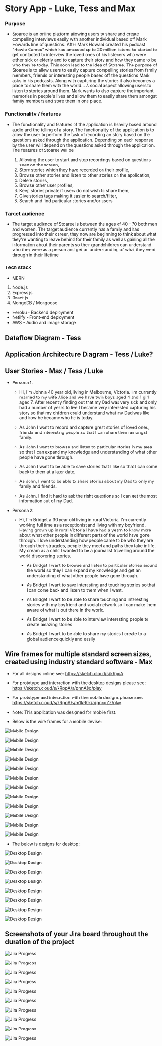 # Story App - Luke, Tess and Max 

### Purpose

  - Stoaree is an online platform allowing users to share and create compelling interviews easily with another individual based off Mark Howards line of questions. After Mark Howard created his podcast "Howie Games" which has amassed up to 20 million listens he started to get contacted to interview the loved ones of his listeners who were either sick or elderly and to capture their story and how they came to be who they're today. This soon lead to the idea of Stoaree. The purpose of Stoaree is to allow users to easily capture compelling stories from family members, friends or interesting people based off the questions Mark asks in his podcasts. Along with capturing the stories it also becomes a place to share them with the world... A social aspect allowing users to listen to stories around them. Mark wants to also capture the important memories in people's lives and allow them to easily share them amongst family members and store them in one place. 

### Functionality / features

  - The functionality and features of the application is heavily based around audio and the telling of a story. The functionality of the application is to allow the user to perform the task of recording an story based on the questions asked through the application. Depending on each response by the user will depend on the questions asked through the application. The features of Stoaree will be:

    1. Allowing the user to start and stop recordings based on questions seen on the screen,
    2. Store stories which they have recorded on their profile,
    3. Browse other stories and listen to other stories on the application,
    4. Delete stories,
    5. Browse other user profiles,
    6. Keep stories private if users do not wish to share them,
    7. Give stories tags making it easier to search/filter,
    8. Search and find particular stories and/or users

### Target audience

  - The target audience of Stoaree is between the ages of 40 - 70 both men and women. The target audience currently has a family and has progressed into their career, they now are beginning to think about what they're wanting to leave behind for their family as well as gaining all the information about their parents so their grandchildren can understand who they were as a person and get an understanding of what they went through in their lifetime.  

### Tech stack
  - MERN
  1. Node.js
  2. Express.js
  3. React.js
  4. MongoDB / Mongoose

  - Heroku - Backend deployment 
  - Netilfy - Front-end deployment
  - AWS - Audio and image storage

## Dataflow Diagram - Tess

## Application Architecture Diagram - Tess / Luke?

## User Stories - Max / Tess / Luke

  - Persona 1:

    - Hi, I'm John a 40 year old, living in Melbourne, Victoria. I'm currently married to my wife Alice and we have twin boys aged 4 and 1 girl aged 7. After recently finding out that my Dad was very sick and only had a number of years to live I became very interested capturing his story so that my children could understand what my Dad was like and how he became who he is today.

    - As John I want to record and capture great stories of loved ones, friends and interesting people so that I can share them amongst family. 

    - As John I want to browse and listen to particular stories in my area so that I can expand my knowledge and understanding of what other people have gone through. 

    - As John I want to be able to save stories that I like so that I can come back to them at a later date.

    - As John, I want to be able to share stories about my Dad to only my family and friends. 

    - As John, I find it hard to ask the right questions so I can get the most information out of my Dad.
    
  - Persona 2: 

      - Hi, I'm Bridget a 30 year old living in rural Victoria. I'm currently working full time as a receptionist and living with my boyfriend. Having grown up in rural Victoria I have had a yearn to know more about what other people in different parts of the world have gone through. I love understanding how people came to be who they are through their struggles, people they meet and paths they take in life. My dream as a child I wanted to be a journalist travelling around the world discovering stories. 

        - As Bridget I want to browse and listen to particular stories around the world so they I can expand my knowledge and get an understanding of what other people have gone through.

        - As Bridget I want to save interesting and touching stories so that I can come back and listen to them when I want.

        - As Bridget I want to be able to share touching and interesting stories with my boyfriend and social network so I can make them aware of what is out there in the world.

        - As Bridget I want to be able to interview interesting people to create amazing stories
    
        - As Bridget I want to be able to share my stories I create to a global audience quickly and easily


## Wire frames for multiple standard screen sizes, created using industry standard software - Max

  - For all designs online see: https://sketch.cloud/s/kRppA 
  - For prototype and interaction with the desktop designs please see: https://sketch.cloud/s/kRppA/a/pnnA8o/play 
  - For prototype and interaction with the mobile designs please see: https://sketch.cloud/s/kRppA/v/m1kR0k/a/gnnoZz/play 

  - Note: This application was designed for mobile first.
  - Below is the wire frames for a mobile devise:

  ![Mobile Design](./images/mobileDesigns/01_mobile_design.png)

  ![Mobile Design](./images/mobileDesigns/02_mobile_design.png)

  ![Mobile Design](./images/mobileDesigns/03_mobile_design.png)

  ![Mobile Design](./images/mobileDesigns/04_mobile_design.png)

  ![Mobile Design](./images/mobileDesigns/05_mobile_design.png)

  ![Mobile Design](./images/mobileDesigns/06_mobile_design.png)

  ![Mobile Design](./images/mobileDesigns/07_mobile_design.png)

  ![Mobile Design](./images/mobileDesigns/08_mobile_design.png)

  ![Mobile Design](./images/mobileDesigns/09_mobile_design.png)

  ![Mobile Design](./images/mobileDesigns/10_mobile_design.png)

  ![Mobile Design](./images/mobileDesigns/11_mobile_design.png)

  ![Mobile Design](./images/mobileDesigns/12_mobile_design.png)

  - The below is designs for desktop: 

  ![Desktop Design](./images/desktopDesigns/01_desktop_design.png)

  ![Desktop Design](./images/desktopDesigns/02_desktop_design.png)

  ![Desktop Design](./images/desktopDesigns/03_desktop_design.png)

  ![Desktop Design](./images/desktopDesigns/04_desktop_design.png)

  ![Desktop Design](./images/desktopDesigns/05_desktop_design.png)

  ![Desktop Design](./images/desktopDesigns/06_desktop_design.png)

  ![Desktop Design](./images/desktopDesigns/07_desktop_design.png)

  ![Desktop Design](./images/desktopDesigns/08_desktop_design.png)




## Screenshots of your Jira board throughout the duration of the project

  ![Jira Progress](./images/jiraProgress/01-jira-progress.png)

  ![Jira Progress](./images/jiraProgress/02-jira-progress.png)

  ![Jira Progress](./images/jiraProgress/03-jira-progress.png)

  ![Jira Progress](./images/jiraProgress/04-jira-progress.png)

  ![Jira Progress](./images/jiraProgress/05-jira-progress.png)

  ![Jira Progress](./images/jiraProgress/06-jira-progress.png)

  ![Jira Progress](./images/jiraProgress/07-jira-progress.png)

  ![Jira Progress](./images/jiraProgress/08-jira-progress.png)

  ![Jira Progress](./images/jiraProgress/09-jira-progress.png)
  
  ![Jira Progress](./images/jiraProgress/10-jira-progress.png)


